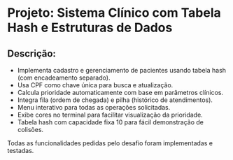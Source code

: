# Projeto: Sistema Clínico com Tabela Hash e Estruturas de Dados

## Descrição:
- Implementa cadastro e gerenciamento de pacientes usando tabela hash (com encadeamento separado).
- Usa CPF como chave única para busca e atualização.
- Calcula prioridade automaticamente com base em parâmetros clínicos.
- Integra fila (ordem de chegada) e pilha (histórico de atendimentos).
- Menu interativo para todas as operações solicitadas.
- Exibe cores no terminal para facilitar visualização da prioridade.
- Tabela hash com capacidade fixa 10 para fácil demonstração de colisões.

Todas as funcionalidades pedidas pelo desafio foram implementadas e testadas.
